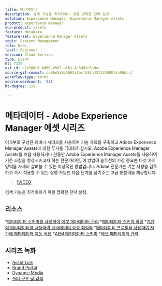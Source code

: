 ```yaml
---
title: 메타데이터
description: 검색 기능을 최적화하기 위한 명확한 전략 설정
solution: Experience Manager, Experience Manager Assets
product: experience manager
sub-product: assets
feature: Metadata
feature-set: Experience Manager Assets
topic: Content Management
role: User
level: Beginner
version: Cloud Service
type: Event
kt: 7339
exl-id: c2c500bf-b060-4507-af61-4c5dd1c5a8ec
source-git-commit: ca06e5a8b1602a7bcfb83a43f529680a5a96bacf
workflow-type: tm+mt
source-wordcount: '211'
ht-degree: 15%

---
```


# 메타데이터 - Adobe Experience Manager 에셋 시리즈

이 5부로 구성된 웨비나 시리즈를 사용하여 기술 자료를 구축하고 Adobe Experience Manager Assets에 대한 투자를 극대화하십시오. Adobe Experience Manager Assets를 처음 사용하거나 한동안 Adobe Experience Manager Assets를 사용하여 기존 스킬을 향상시키고자 하는 전문가라면, 이 방법이 솔루션의 가장 중요한 다섯 가지 영역을 자세히 살펴볼 수 있는 이상적인 방법입니다. Adobe 전문가는 기본 사항을 검토하고 즉시 적용할 수 있는 실행 가능한 다음 단계를 남겨주는 고급 통찰력을 제공합니다.

>[!VIDEO](https://video.tv.adobe.com/v/332134/?quality=12&learn=on&hidetitle=true)

검색 기능을 최적화하기 위한 명확한 전략 설정.

## 리소스

*[메타데이터 스키마를 사용하여 에셋 메타데이터 관리](https://experienceleague.adobe.com/docs/experience-manager-learn/assets/authoring/metadata.html)
*[메타데이터 스키마 확장](https://experienceleague.adobe.com/docs/experience-manager-learn/assets/configuring/metadata-schemas.html)
*[계단식 메타데이터를 사용하여 메타데이터 작성 최적화](https://experienceleague.adobe.com/docs/experience-manager-learn/assets/metadata/cascade-metadata-feature-video-use.html?lang=ko-KR)
*[메타데이터 프로필을 사용하여 자산에 메타데이터 자동 적용](https://experienceleague.adobe.com/docs/experience-manager-learn/assets/configuring/metadata-profiles.html)
*[AEM 메타데이터 스키마](https://experienceleague.adobe.com/docs/experience-manager-65/assets/administer/metadata-schemas.html?lang=en#administer)
*[에셋 메타데이터 관리](https://experienceleague.adobe.com/docs/experience-manager-65/assets/using/metadata.html?lang=en#RegisteringacustomnamespacewithinAEM)

## 시리즈 녹화

* [Asset Link](asset-link.md)
* [Brand Portal](brand-portal.md)
* [Dynamic Media](dynamic-media.md)
* [폴더 구조 및 검색](folder-structure-search.md)
